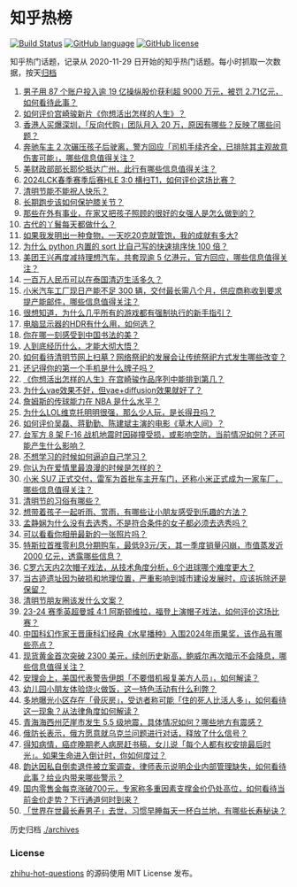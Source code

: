 # 知乎热榜
[![Build Status](https://github.com/ToWeLong/zhihu-hot-questions/workflows/CI/badge.svg)](https://github.com/ToWeLong/zhihu-hot-questions/actions)
[![GitHub language](https://img.shields.io/badge/language-golang-orange.svg)](https://golang.org/)
[![GitHub license](https://img.shields.io/github/license/ToWeLong/zhihu-hot-questions)](https://github.com/ToWeLong/zhihu-hot-questions/blob/main/LICENSE)

知乎热门话题，记录从 2020-11-29 日开始的知乎热门话题。每小时抓取一次数据，按天[归档](./archives)

<!-- BEGIN -->

1. [男子用 87 个账户投入逾 19 亿操纵股价获利超 9000 万元，被罚 2.71亿元，如何看待此事？](https://www.zhihu.com/question/651543758)
1. [如何评价宫崎骏新片《你想活出怎样的人生》？](https://www.zhihu.com/question/611944044)
1. [香港人买爆深圳，「反向代购」团队月入 20 万，原因有哪些？反映了哪些问题？](https://www.zhihu.com/question/651653907)
1. [奔驰车主 2 次碾压孩子后驶离，警方回应「司机手续齐全，已排除其主观故意伤害可能」，哪些信息值得关注？](https://www.zhihu.com/question/651663237)
1. [美财政部部长耶伦抵达广州，此行有哪些信息值得关注？](https://www.zhihu.com/question/651677096)
1. [2024LCK春季赛季后赛HLE 3:0 横扫T1，如何评价这场比赛？](https://www.zhihu.com/question/651657153)
1. [清明节能不能祝人快乐？](https://www.zhihu.com/question/651662525)
1. [长期跑步该如何保护膝关节？](https://www.zhihu.com/question/651559901)
1. [那些在外有事业，在家又把孩子照顾的很好的女强人是怎么做到的？](https://www.zhihu.com/question/382536516)
1. [古代的丫鬟每天都做什么？](https://www.zhihu.com/question/268146832)
1. [如果我发明出一种食物，一天吃20克就管饱，我的成就有多大?](https://www.zhihu.com/question/612403992)
1. [为什么 python 内置的 sort 比自己写的快速排序快 100 倍？](https://www.zhihu.com/question/503261465)
1. [美团王兴再度减持理想汽车，共套现逾 5 亿港元，官方回应，哪些信息值得关注？](https://www.zhihu.com/question/651453558)
1. [一百万人民币可以在泰国清迈生活多久？](https://www.zhihu.com/question/634070703)
1. [小米汽车工厂现日产能不足 300 辆，交付最长需八个月，供应商称收到要求提产能邮件，哪些信息值得关注？](https://www.zhihu.com/question/651543764)
1. [很想知道，为什么几乎所有的游戏都有强制执行的新手指引？](https://www.zhihu.com/question/614810795)
1. [电脑显示器的HDR有什么用，如何选？](https://www.zhihu.com/question/649905457)
1. [你在哪一刻感受到中国书法的美？](https://www.zhihu.com/question/386131103)
1. [人到底经历什么，才能大彻大悟？](https://www.zhihu.com/question/600714845)
1. [如何看待清明节网上扫墓？网络祭祀的发展会让传统祭祀方式发生哪些改变？](https://www.zhihu.com/question/651448439)
1. [还记得你的第一个手机是什么牌子吗？](https://www.zhihu.com/question/646785308)
1. [《你想活出怎样的人生》在宫崎骏作品序列中能排到第几？](https://www.zhihu.com/question/651363195)
1. [为什么vae效果不好，但vae+diffusion效果就好了？](https://www.zhihu.com/question/649097976)
1. [詹姆斯的传球能力在 NBA 是什么水平？](https://www.zhihu.com/question/493887879)
1. [为什么LOL维克托明明很强，那么少人玩，是长得丑吗？](https://www.zhihu.com/question/414795357)
1. [如何评价吴磊、蒋勤勤、陈建斌主演的电影《草木人间》？](https://www.zhihu.com/question/651042398)
1. [台军方 8 架 F-16 战机地震时因碰撞受损，或影响空防，当前情况如何？还可能产生什么影响？](https://www.zhihu.com/question/651493912)
1. [不想学习的时候如何逼迫自己学习？](https://www.zhihu.com/question/20773513)
1. [你认为在爱情里最浪漫的时候是怎样的？](https://www.zhihu.com/question/651562436)
1. [小米 SU7 正式交付，雷军为首批车主开车门，还称小米正式成为一家车厂，哪些信息值得关注？](https://www.zhihu.com/question/651453482)
1. [清明节的习俗有哪些？](https://www.zhihu.com/question/650725164)
1. [想带着孩子一起听雨、赏雨，有哪些让小朋友感受到乐趣的方法？](https://www.zhihu.com/question/650130665)
1. [孟静娴为什么没有去选秀，不是符合条件的女子都必须去选秀吗？](https://www.zhihu.com/question/645437311)
1. [可以看看你相册最新的一张照片吗？](https://www.zhihu.com/question/620413696)
1. [特斯拉首推零利息分期购车，最低93元/天，其一季度销量闪崩，市值蒸发近 2000 亿元，透露哪些信息？](https://www.zhihu.com/question/651543763)
1. [C罗六天内2次帽子戏法，从技术角度分析，6个进球哪个难度更大？](https://www.zhihu.com/question/651456410)
1. [当古迹遗址因为破损和地理位置，严重影响到城市建设发展时，应该拆除还是保留？](https://www.zhihu.com/question/650242086)
1. [清明节朋友圈该发什么文案？](https://www.zhihu.com/question/651126692)
1. [23-24 赛季英超曼城 4:1 阿斯顿维拉，福登上演帽子戏法，如何评价这场比赛？](https://www.zhihu.com/question/651574407)
1. [中国科幻作家王晋康科幻经典《水星播种》入围2024年雨果奖，该作品有哪些亮点？](https://www.zhihu.com/question/651188051)
1. [现货黄金首次突破 2300 美元，续创历史新高，鲍威尔再次暗示不会降息，哪些信息值得关注？](https://www.zhihu.com/question/651614360)
1. [安理会上，美国代表警告伊朗「不要借机报复美方人员」，如何解读？](https://www.zhihu.com/question/651596127)
1. [幼儿园小朋友体验烧火做饭，这一特色活动有什么利弊？](https://www.zhihu.com/question/651507467)
1. [多地曝光小区存在「骨灰房」，受访者称可能「住的死人比活人多」，如何看待这一现象？从法律角度如何解读？](https://www.zhihu.com/question/651442289)
1. [青海海西州茫崖市发生 5.5 级地震，具体情况如何？哪些地方有震感？](https://www.zhihu.com/question/651598005)
1. [俄防长表示，俄方愿意就乌克兰问题进行对话，释放了什么信号？](https://www.zhihu.com/question/651597730)
1. [得知病情，癌症晚期老人病房赶书稿，女儿说「每个人都有权安排最后时光」。如果生命进入倒计时，你如何度过？](https://www.zhihu.com/question/651566209)
1. [韵达因私自倒卖退件被立案调查，律师表示说明企业内部管理缺失，如何看待此事？给业内带来哪些警示？](https://www.zhihu.com/question/651491708)
1. [国内零售金每克涨破700元，专家称多重因素支撑金价仍处高位，如何看待当前金价走势？下行通道何时到来？](https://www.zhihu.com/question/651548759)
1. [「世界在世最长寿男子」去世，习惯早睡每天一杯白兰地，有哪些长寿秘诀？](https://www.zhihu.com/question/651657456)

<!-- END -->

历史归档 [./archives](./archives)


### License
[zhihu-hot-questions](https://github.com/towelong/zhihu-hot-questions) 的源码使用 MIT License 发布。